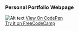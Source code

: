### Personal Portfolio Webpage

![Alt text](https://user-images.githubusercontent.com/14861253/141413322-4b79b63f-5e69-48ca-ac53-150802a13091.png)
[View On CodePen](https://codepen.io/santaeugeniaJ/full/yLbgVqx) </br>
[Try it on FreeCodeCamp](https://www.freecodecamp.org/learn/responsive-web-design/responsive-web-design-projects/build-a-personal-portfolio-webpage)